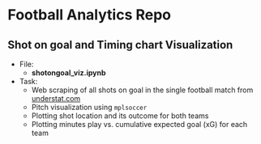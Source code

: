 # Football Analytics Repo

## Shot on goal and Timing chart Visualization
- File:
    - **shotongoal_viz.ipynb**
- Task: 
    - Web scraping of all shots on goal in the single football match from [understat.com](https://understat.com/)
    - Pitch visualization using `mplsoccer`
    - Plotting shot location and its outcome for both teams
    - Plotting minutes play vs. cumulative expected goal (xG) for each team
